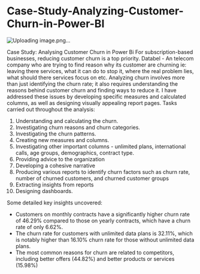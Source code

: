 # Case-Study-Analyzing-Customer-Churn-in-Power-BI
![Uploading image.png…]()

Case Study: Analysing Customer Churn in Power Bi For subscription-based businesses, reducing customer churn is a top priority.
Databel - An telecom company who are trying to find reason why its customer are churning ie: leaving there services, what it can do to stop it, where the real problem lies, what should there services focus on etc.
Analyzing churn involves more than just identifying the churn rate; it also requires understanding the reasons behind customer churn and finding ways to reduce it. I have addressed these issues by developing specific measures and calculated columns, as well as designing visually appealing report pages.
Tasks carried out throughout the analysis:
1. Understanding and calculating the churn.
2. Investigating churn reasons and churn categories.
3. Investigating the churn patterns.
4. Creating new measures and columns.
5. Investigating other important columns - unlimited plans, international calls, age groups, demographics, contract type.
6. Providing advice to the organization
7. Developing a cohesive narrative
8. Producing various reports to identify churn factors such as churn rate, number of churned customers, and churned customer groups
9. Extracting insights from reports
10. Designing dashboards.
    
Some detailed key insights uncovered:

- Customers on monthly contracts have a significantly higher churn rate of 46.29% compared to those on yearly contracts, which have a churn rate of only 6.62%.
- The churn rate for customers with unlimited data plans is 32.11%, which is notably higher than 16.10% churn rate for those without unlimited data plans.
- The most common reasons for churn are related to competitors, including better offers (44.82%) and better products or services (15.98%)

